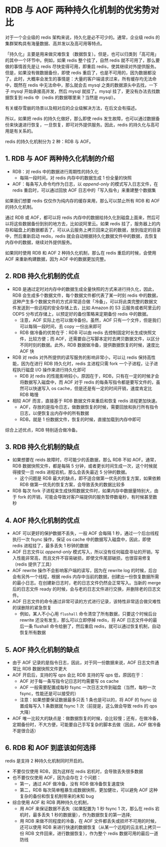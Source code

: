 # RDB 与 AOF 两种持久化机制的优劣势对比

对于一个企业级的 redis 架构来说，持久化是必不可少的。通常，企业级 redis 的集群架构具有海量数据、高并发以及高可用等特点。

「持久化」主要是用来做灾难恢复（数据恢复）。但是，也可以归类到「高可用」的其中一个环节中。例如，如果 redis 整个挂了，自然 redis 就不可用了，那么要做的事情首先是让 redis 尽快变得可用，即重启 redis，使其继续对外提供服务。但是，如果没有做数据备份，即使 redis 重启了，也是不可用的，因为数据都没了。此时，大概率会发生的事情是：大量的客户端请求过来，所有缓存均无法命中，既然在 redis 中无法命中，那么就会去 mysql 之类的数据源头中去找，一下子 mysql 开始承接高并发，然后 mysql 就挂了。mysql 挂了，更没有办法去找数据恢复到 redis 中（redis 的数据哪里来？当然是 mysql）。

有关缓存雪崩的场景以及相对应的企业级解决方法，在后文会有描述。

所以，如果把 redis 的持久化做好，那么即使 redis 发生故障，也可以通过数据备份来快速进行恢复，一旦恢复，即可对外提供服务。因此，redis 的持久化与高可用是有关系的。

redis 的持久化机制分为 2 种：RDB 与 AOF。

## 1. RDB 与 AOF 两种持久化机制的介绍

+ RDB：对 redis 中的数据进行周期性的持久化
  + 每隔一段时间，对 redis 内存中的数据生成 1 份全量的快照
+ AOF：每条写入命令均作为日志，以 *append-only* 的模式写入日志文件，在 redis 重启时，可以通过回放 AOF 日志中的「写入指令」来重建整个数据集

如果我们想要 redis 仅仅作为纯内存的缓存来用，那么可以禁止所有 RDB 和 AOF 的持久化机制。

通过 RDB 或 AOF，都可以将 redis 内存中的数据给持久化到磁盘上面来，然后可以将这些数据备份到别的地方去，比如说阿里云。如果 redis 挂了，服务器上的内存和磁盘上的数据都丢了，可以从云服务上拷贝回来之前的数据，放到指定的目录中，然后重新启动 redis，redis 就会自动根据持久化数据文件中的数据，去恢复内存中的数据，继续对外提供服务。

如果同时使用 RDB 和 AOF 2 种持久化机制，那么在 redis 重启的时候，会使用 AOF 来重新构建数据，因为 AOF 中的数据更加完整。

## 2. RDB 持久化机制的优点

+ RDB 是通过定时对内存中的数据生成全量快照的方式来进行持久化，因此，RDB 会生成多个数据文件，每个数据文件都代表了某一时刻 redis 中的数据，这种产生多个数据文件的方式非常适合做「冷备」，可以将此类完整的数据文件发送到一些远程的安全存储上去，比如 Amazon 的 S3 云服务或者阿里云的 ODPS 分布式存储上，以预定好的备份策略来定期备份 redis 中的数据。
  + 注意，AOF 实际上也可以做冷备份。虽然，AOF 只有一个文件，但是我们可以每隔一段时间，去 copy 一份出来即可
  + RDB 做冷备的优势在于：RDB 可以由 redis 去控制固定时长生成快照文件，比较方便；而 AOF，还需要自己写脚本定时去拷贝数据文件，以区分不同时刻的数据。此外，RDB 数据做冷备，提供数据恢复的时候，速度比 AOF 快
+ RDB 对 redis 对外所提供的读写服务的影响非常小，可以让 redis 保持高性能，因为在进行 RDB 持久化时，redis 主进程只需 fork 一个子进程，让子进程执行磁盘 I/O 操作来进行持久化即可
  + RDB 对 redis 的性能影响较小，原因在于，RDB，只有在一定的时候才会将数据写入磁盘中，而 AOF 对于 redis 的每条写指令都是要写文件的，虽然可以快速写入 os cache，但是还是有一定的时间开销，速度肯定比 RDB 略慢
+ 相较 AOF 而言，直接基于 RDB 数据文件来重启和恢复 redis 进程更加快速。
  + AOF，存放的是指令日志，做数据恢复的时候，需要回放和执行所有指令日志，以便恢复出内存中的所有数据
  + RDB，就是 1 份数据文件，恢复的时候，直接加载到内存中即可

综合上述优点，RDB 特别适合做冷备。

## 3. RDB 持久化机制的缺点

+ 如果想要在 reids 故障时，尽可能少的丢数据，那么 RDB 不如 AOF。通常，RDB 数据快照文件，都是每隔 5 分钟，或者更长时间生成一次，这个时候就得接受一旦 redis 进程宕机，那么会丢失最近 5 分钟的数据。
  + 这个问题是 RDB 最大的缺点，即不适合做第一优先的恢复方案，如果依赖 RDB 做第一优先的恢复方案，会导致丢失的数据比较多
+ RDB 每次 fork 子进程来生成快照数据文件时，如果内存中数据量特别大，由于 fork 的开销，可能会导致对客户端提供的服务暂停数毫秒，有时候甚至数秒

## 4. AOF 持久化机制的优点

+ AOF 可以更好的保护数据不丢失，一般 AOF 会每隔 1 秒，通过一个后台线程执行一次 fsync 操作，保证 os cache 中的数据写入磁盘中，因此，即使 redis 进程挂了，最多丢失 1 秒钟的数据
+ AOF 日志文件以 *append-only* 模式写入，所以没有任何磁盘寻址的开销，写入性能非常高，而且文件不容易破损，即使文件尾部破损，也很容易修复（redis 提供了工具）
+ AOF rewrite 操作不会影响客户端的读写，因为在 rewrite log 的时候，后台会有另外一个线程，根据 redis 内存中当前的数据，创建出一份恢复数据所需的最小日志。在创建新日志时，老的日志文件仍然会正常写入。当新的 merge 后的日志文件 ready 的时候，会与老的日志文件进行交换，并删除老的日志文件。
+ AOF 日志文件的命令通过非常可读的方式进行记录，该特性非常适合做灾难性的误删除的紧急恢复
  + 例如，某人不小心用 `flushall` 命令清空了所有数据，只要这个时候后台 rewrite 还没有发生，那么可以立即停掉 redis，将 AOF 日志文件中的最后一条 flushall 命令给删了，然后重启 redis，就可以通过恢复机制，自动恢复所有数据

## 5. AOF 持久化机制的缺点

+ 由于 AOF 记录的是指令日志，因此，对于同一份数据来说，AOF 日志文件通常比 RDB 数据快照文件更大
+ AOF 开启后，支持的写 qps 会比 RDB 支持的写 qps 低，原因在于：
  + AOF 对于每一条写指令记日志时均需要写 os cache
  + AOF 一般需要配置成每秒 fsync 一次日志文件到磁盘（当然，每秒一次 fsync，性能还是可以接受的）
  + 注意：如果想要保证数据最多只丢 1 条也是可以的，将 AOF 的 fsync 设置成每写入 1 条数据就 fsync 1 次（前提是，这么做会导致 redis 的 qps 大降）
+ AOF 唯一比较大的缺点是：做数据恢复的时候，会比较慢；还有，在做冷备，定期备份时，不大方便，可能要自己手写复杂的脚本去做（因此，AOF 做冷备不是很合适）

## 6. RDB 和 AOF 到底该如何选择

redis 是支持 2 种持久化机制同时开启的。

+ 不要仅仅使用 RDB，因为这样在 redis 宕机时，会导致丢失很多数据
+ 也不要仅仅使用 AOF，因为会存在 2 个问题：
  + 第一，通过 AOF 做冷备，没有 RDB 做冷备恢复速度快
  + 第二，RDB 每次简单粗暴生成数据快照，更加健壮，可以避免 AOF 这种复杂的备份和恢复机制带来的未知 bug
+ 综合使用 AOF 和 RDB 两种持久化机制，
  + 用 AOF 来保证数据不丢失（如果配置为 1 秒 fsync 1 次，那么在 redis 宕机时，最多丢失 1 秒的数据量），作为数据恢复的第一选择; 
  + 用 RDB 来做不同程度的冷备，在 AOF 文件都丢失或损坏不可用的时候，还可以使用 RDB 来进行快速的数据恢复（从某一个远程的云主机上拷贝一份 RDB 文件回来，进行数据恢复），作为整个 redis 数据可用的最后一道防线 